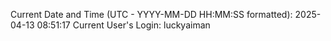 Current Date and Time (UTC - YYYY-MM-DD HH:MM:SS formatted): 2025-04-13 08:51:17
Current User's Login: luckyaiman
